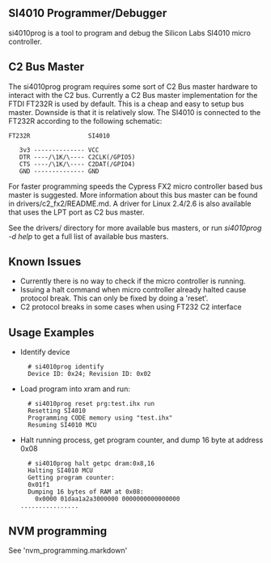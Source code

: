 SI4010 Programmer/Debugger
--------------------------
si4010prog is a tool to program and debug the Silicon Labs SI4010 micro
controller.

C2 Bus Master
-------------
The si4010prog program requires some sort of C2 Bus master hardware to interact
with the C2 bus. Currently a C2 Bus master implementation for the FTDI FT232R is
used by default. This is a cheap and easy to setup bus master. Downside is that
it is relatively slow. The SI4010 is connected to the FT232R according to the
following schematic:

    FT232R                SI4010

       3v3 -------------- VCC
       DTR ----/\1K/\---- C2CLK(/GPIO5)
       CTS ----/\1K/\---- C2DAT(/GPIO4)
       GND -------------- GND

For faster programming speeds the Cypress FX2 micro controller based bus master
is suggested. More information about this bus master can be found in
drivers/c2_fx2/README.md. A driver for Linux 2.4/2.6 is also available that
uses the LPT port as C2 bus master.

See the drivers/ directory for more available bus masters, or run _si4010prog -d
help_ to get a full list of available bus masters.

Known Issues
------------
- Currently there is no way to check if the micro controller is running. 
- Issuing a halt command when micro controller already halted cause protocol
  break. This can only be fixed by doing a 'reset'.
- C2 protocol breaks in some cases when using FT232 C2 interface

Usage Examples
--------------
- Identify device

        # si4010prog identify
        Device ID: 0x24; Revision ID: 0x02

- Load program into xram and run:

        # si4010prog reset prg:test.ihx run
        Resetting SI4010
        Programming CODE memory using "test.ihx"
        Resuming SI4010 MCU

- Halt running process, get program counter, and dump 16 byte at address 0x08

        # si4010prog halt getpc dram:0x8,16
        Halting SI4010 MCU
        Getting program counter:
        0x01f1
        Dumping 16 bytes of RAM at 0x08:
          0x0000 01daa1a2a3000000 0000000000000000                                      ................

NVM programming
---------------
See 'nvm_programming.markdown'
